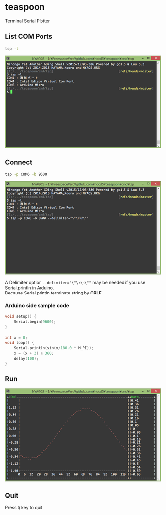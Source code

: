 # teaspoon
Terminal Serial Plotter

## List COM Ports

```sh
tsp -l
```

![list ports](ports.png)

## Connect

```sh
tsp -p COM6 -b 9600
```

![connect](connect.png)

A Delimiter option `--delimiter="\"\r\n\""` may be needed if you use Serial.println in Arduino.  
Because Serial.println terminate string by **CRLF**

### Arduino side sample code
```ino
void setup() {
    Serial.begin(9600);
}

int x = 0;
void loop() {
    Serial.println(sin(x/180.0 * M_PI));
    x = (x + 3) % 360;
    delay(100);
}
```

## Run

![run](run.png)

## Quit

Press `Q` key to quit
